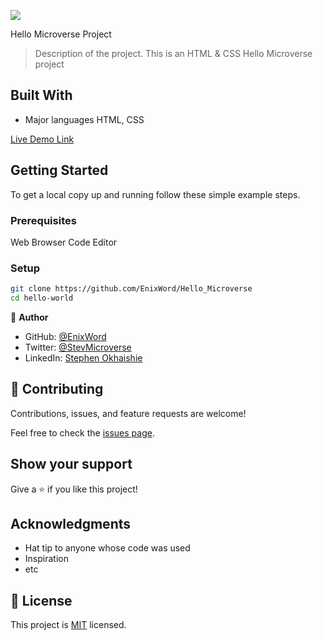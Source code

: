 ![](https://img.shields.io/badge/Microverse-blueviolet)

 Hello Microverse Project

> Description of the project.
This is an HTML & CSS Hello Microverse project

## Built With
- Major languages HTML, CSS

[Live Demo Link](https://github.com/EnixWord/Hello_Microverse)


## Getting Started

To get a local copy up and running follow these simple example steps.

### Prerequisites
Web Browser
Code Editor
### Setup
~~~bash
git clone https://github.com/EnixWord/Hello_Microverse
cd hello-world
~~~






👤 **Author**

- GitHub: [@EnixWord](https://github.com/EnixWord)
- Twitter: [@StevMicroverse](https://twitter.com/StevMicroverse)
- LinkedIn: [Stephen Okhaishie](https://www.linkedin.com/in/stephen-okhaishie-3baa19255/)



## 🤝 Contributing

Contributions, issues, and feature requests are welcome!

Feel free to check the [issues page](../../issues/).

## Show your support

Give a ⭐️ if you like this project!

## Acknowledgments

- Hat tip to anyone whose code was used
- Inspiration
- etc

## 📝 License

This project is [MIT](./MIT.md) licensed.